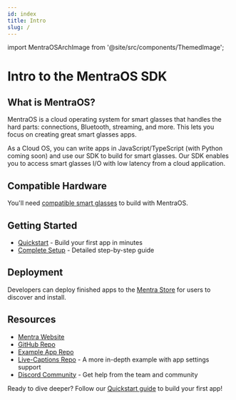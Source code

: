 ```yaml
---
id: index
title: Intro
slug: /
---
```


import MentraOSArchImage from '@site/src/components/ThemedImage';

# Intro to the MentraOS SDK

## What is MentraOS?

MentraOS is a cloud operating system for smart glasses that handles the hard parts: connections, Bluetooth, streaming, and more. This lets you focus on creating great smart glasses apps.

<div style={{maxWidth: '515px', margin: '0 auto'}}>
  <MentraOSArchImage width="100%" />
</div>

As a Cloud OS, you can write apps in JavaScript/TypeScript (with Python coming soon) and use our SDK to build for smart glasses. Our SDK enables you to access smart glasses I/O with low latency from a cloud application.

## Compatible Hardware

You'll need [compatible smart glasses](https://mentra.glass/os#glasses) to build with MentraOS.

## Getting Started

- [Quickstart](/quickstart) - Build your first app in minutes
- [Complete Setup](/getting-started) - Detailed step-by-step guide

## Deployment

Developers can deploy finished apps to the [Mentra Store](https://apps.mentra.glass) for users to discover and install.

## Resources

- [Mentra Website](https://mentra.glass)
- [GitHub Repo](https://github.com/Mentra-Community/MentraOS)
- [Example App Repo](https://github.com/Mentra-Community/MentraOS-Cloud-Example-App)
- [Live-Captions Repo](https://github.com/Mentra-Community/LiveCaptionsOnSmartGlasses) - A more in-depth example with app settings support
- [Discord Community](https://discord.gg/5ukNvkEAqT) - Get help from the team and community

Ready to dive deeper? Follow our [Quickstart guide](/quickstart) to build your first app!
